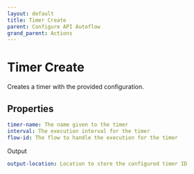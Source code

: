 ```yaml
---
layout: default
title: Timer Create
parent: Configure API Autoflow
grand_parent: Actions
---
```

# Timer Create
Creates a timer with the provided configuration.

## Properties
```yaml
timer-name: The name given to the timer
interval: The execution interval for the timer
flow-id: The flow to handle the execution for the timer
```

Output
```yaml
output-location: Location to store the configured timer ID
```
